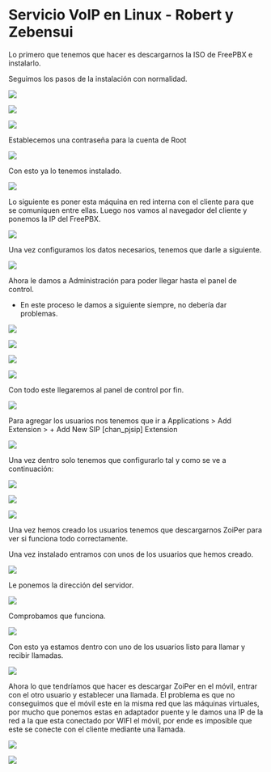 # Servicio VoIP en Linux - Robert y Zebensui

Lo primero que tenemos que hacer es descargarnos la ISO de FreePBX e instalarlo.

Seguimos los pasos de la instalación con normalidad.

![](img-2/1.png)

![](img-2/2.png)

![](img-2/3.png)

Establecemos una contraseña para la cuenta de Root

![](img-2/4.png)

Con esto ya lo tenemos instalado.

![](img-2/5.png)

Lo siguiente es poner esta máquina en red interna con el cliente para que se comuniquen entre ellas. Luego nos vamos al navegador del cliente y ponemos la IP del FreePBX.

![](img-2/6.png)

Una vez configuramos los datos necesarios, tenemos que darle a siguiente.

![](img-2/7.png)

Ahora le damos a Administración para poder llegar hasta el panel de control. 

- En este proceso le damos a siguiente siempre, no debería dar problemas.

![](img-2/8.png)

![](img-2/9.png)

![](img-2/10.png)

![](img-2/11.png)

Con todo este llegaremos al panel de control por fin.

![](img-2/12.png)

Para agregar los usuarios nos tenemos que ir a Applications > Add Extension > + Add New SIP [chan_pjsip] Extension

![](img-2/13.png)

Una vez dentro solo tenemos que configurarlo tal y como se ve a continuación:

![](img-2/14.png)

![](img-2/15.png)

![](img-2/20.png)

Una vez hemos creado los usuarios tenemos que descargarnos ZoiPer para ver si funciona todo correctamente.

Una vez instalado entramos con unos de los usuarios que hemos creado.

![](img-2/16.png)

Le ponemos la dirección del servidor.

![](img-2/17.png)

Comprobamos que funciona.

![](img-2/18.png)

Con esto ya estamos dentro con uno de los usuarios listo para llamar y recibir llamadas.

![](img-2/19.png)

Ahora lo que tendríamos que hacer es descargar ZoiPer en el móvil, entrar con el otro usuario y establecer una llamada. 
El problema es que no conseguimos que el móvil este en la misma red que las máquinas virtuales, por mucho que ponemos estas en adaptador puente y le damos una IP de la red a la que esta conectado por WIFI el móvil, por ende es imposible que este se conecte con el cliente mediante una llamada. 

![](img-2/21.png)

![](img-2/22.png)
